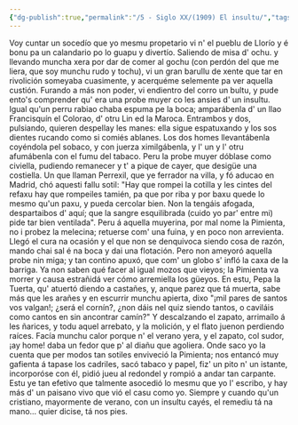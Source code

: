 ```yaml
---
{"dg-publish":true,"permalink":"/5 - Siglo XX/(1909) El insultu/","tags":["#Siglo_20","central","a1909","José_Fernández_Quevedo_y_Llanos","escrito","Llanera","poema"]}
---
```



Voy cuntar un socedío
que yo mesmu propetario
vi n' el pueblu de Llorío
y é bonu pa un calandario
po lo guapu y divertío.
Saliendo de misa d' ochu.
y llevando muncha xera
por dar de comer al gochu
(con perdón del que me liera,
que soy munchu rudo y tochu),
vi un gran barullu de xente
que tar en rivolición
someyaba cuasimente,
y acerquéme selemente
pa ver aquella custión.
Furando a más non poder,
vi endientro del corro un bultu,
y pude ento's comprender
qu' era una probe muyer
co les ansies d' un insultu.
Igual qu'un perru rabiao
chaba espuma pe la boca;
amparábenla d' un llao
Francisquín el Colorao,
d' otru Lin ed la Maroca.
Entrambos y dos, pulsiando,
quieren despellay les manes:
ella sigue espatuxando
y los sos dientes rucando
como si comiés ablanes.
Los dos homes llevantábenla
coyéndola pel sobaco,
y con juerza ximilgábenla,
y l' un y l' otru afumábenla
con el fumu del tabaco.
Peru la probe muyer
dóblase como civiella,
pudiendo remanecer
y t' a pique de cayer,
que desigüe una costiella.
Un que llaman Perrexil,
que ye ferrador na villa,
y fó aducao en Madrid,
chó aquesti fallu sotil:
"Hay que rompei la cotilla
y les cintes del refaxu
hay que rompeiles tamién,
pa que por riba y por baxu
quede lo mesmo qu'un paxu,
y pueda cercolar bien.
Non la tengáis afogada,
despartaibos d' aquí;
que la sangre esquilibrada
(cuido yo par' entre mi)
pide tar bien ventilada".
Peru á aquella muyerina,
por mal nome la Pimienta,
no i probez la melecina;
retuerse com' una fuina,
y en poco non arrevienta.
Llegó el cura na ocasión
y el que non se denquivoca
siendo cosa de razón,
mando chai sal é na boca
y dai una flotación.
Pero non ameyoró
aquella probe nin miga;
y tan contino apuxó,
que com' un globo s' infló
la caxa de la barriga.
Ya non saben qué facer
al igual mozos que vieyos;
la Pimienta va morrer
y causa estrañidá ver
cómo arremiella los güeyos.
En estu, Pepa la Tuerta,
qu' atuertó diendo a castañes,
y, anque parez que tá muerta,
sabe más que les arañes
y en escurrir munchu apierta,
dixo "¡mil pares de santos
vos valgan!; ¿será el cornín?,
¿non dáis nel quiz siendo tantos,
o caviláis como cantos
en sin ancontrar camín?"
Y descalzando el zapato,
arrimaílo á les ñarices,
y todu aquel arrebato,
y la molición, y el flato
juenon perdiendo raíces.
Facía munchu calor
porque n' el verano yera,
y el zapato, col sudor,
¡ay home! daba un fedor
que p' al diañu que agoliera.
Onde saco yo la cuenta
que per modos tan sotiles
enviveció la Pimienta;
nos entancó muy gafienta
á tapase los cadriles,
sacó tabaco y papel,
fiz' un pito n' un istante,
incorporóse con él,
pidió jueu al redondel
y rompió a andar tan carpante.
Estu ye tan efetivo
que talmente asocedió
lo mesmu que yo l' escribo,
y hay más d' un paisano vivo
que vió el casu como yo.
Siempre y cuando qu'un cristiano,
mayormente de verano,
con un insultu cayés,
el remediu tá na mano...
quier dicise, tá nos pies.

